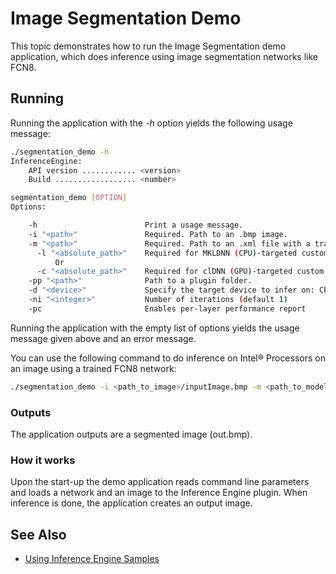 # Image Segmentation Demo

This topic demonstrates how to run the Image Segmentation demo application, which does inference using image
segmentation networks like FCN8.

## Running

Running the application with the <i>-h</i> option yields the following usage message:
```sh
./segmentation_demo -h
InferenceEngine: 
    API version ............ <version>
    Build .................. <number>

segmentation_demo [OPTION]
Options:

    -h                        Print a usage message.
    -i "<path>"               Required. Path to an .bmp image.
    -m "<path>"               Required. Path to an .xml file with a trained model.
      -l "<absolute_path>"    Required for MKLDNN (CPU)-targeted custom layers. Absolute path to a shared library with the kernels impl.
          Or
      -c "<absolute_path>"    Required for clDNN (GPU)-targeted custom kernels. Absolute path to the xml file with the kernels desc.
    -pp "<path>"              Path to a plugin folder.
    -d "<device>"             Specify the target device to infer on: CPU, GPU, FPGA or MYRIAD is acceptable. The demo will look for a suitable plugin for a specified device (CPU by default).
    -ni "<integer>"           Number of iterations (default 1)
    -pc                       Enables per-layer performance report
```

Running the application with the empty list of options yields the usage message given above and an error message.

You can use the following command to do inference on Intel&reg; Processors on an image using a trained FCN8 network:
```sh
./segmentation_demo -i <path_to_image>/inputImage.bmp -m <path_to_model>/fcn8.xml
```

### Outputs

The application outputs are a segmented image (out.bmp).

### How it works

Upon the start-up the demo application reads command line parameters and loads a network and an image to the
Inference Engine plugin. When inference is done, the application creates an output image.

## See Also 
* [Using Inference Engine Samples](./docs/IE_DG/Samples_Overview.md)
